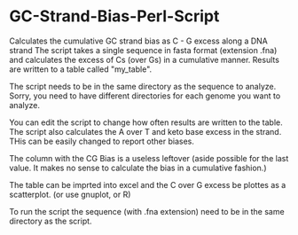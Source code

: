 # GC-Strand-Bias-Perl-Script
Calculates the cumulative GC strand bias as C - G excess along a DNA strand
The script takes a single sequence in fasta format (extension .fna) and calculates the excess of Cs (over Gs) in a cumulative manner.  Results are written to a table called "my_table".  

The script needs to be in the same directory as the sequence to analyze.  Sorry, you need to have different directories for each genome you want to analyze.  

You can edit the script to change how often results are written to the table.  
The script also calculates the A over T and keto base excess in the strand.  THis can be easily changed to report other biases.  

The column with the CG Bias is a useless leftover (aside possible for the last value.  It makes no sense to calculate the bias in a cumulative fashion.)  

The table can be imprted into excel and the C over G excess be plottes as a scatterplot.  (or use gnuplot, or R) 

To run the script the sequence (with .fna extension) need to be in the same directory as the script.  

